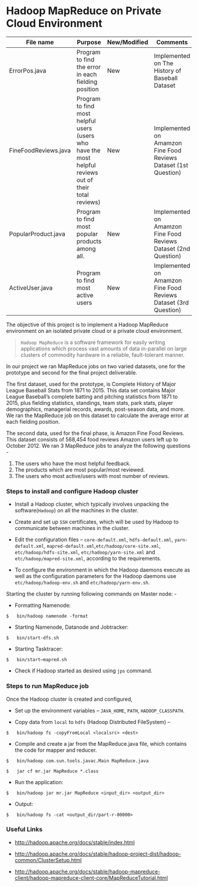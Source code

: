 # Hadoop MapReduce on Private Cloud Environment
 
 
   

File name | Purpose | New/Modified | Comments
------------- | ------------- | ---------- | --------
ErrorPos.java  | Program to find the error in each fielding position | New | Implemented on The History of Baseball Dataset 
FineFoodReviews.java  | Program to find most helpful users (users who have the most helpful reviews out of their total reviews) | New | Implemented on Amamzon Fine Food Reviews Dataset (1st Question)
PopularProduct.java  | Program to find most popular products among all. | New | Implemented on Amamzon Fine Food Reviews Dataset (2nd Question)
ActiveUser.java  | Program to find most active users | New | Implemented on Amamzon Fine Food Reviews Dataset (3rd Question)
The objective of this project is to implement a Hadoop MapReduce environment on an isolated private cloud or a private cloud environment. 

> `Hadoop MapReduce` is a software framework 
 for easily writing applications which process 
 vast amounts of data in-parallel on large clusters 
 of commodity hardware in a reliable, fault-tolerant manner. 


In our project we ran MapReduce jobs on two varied datasets, one for the prototype and second for the final project deliverable. 

The first dataset, used for the prototype, is Complete History of Major League Baseball Stats from 1871 to 2015. This data set contains Major League Baseball’s complete batting and pitching statistics from 1871 to 2015, plus fielding statistics, standings, team stats, park stats, player demographics, managerial records, awards, post-season data, and more. We ran the MapReduce job on this dataset to calculate the average error at each fielding position.

The second data, used for the final phase, is Amazon Fine Food Reviews. This dataset consists of 568,454 food reviews Amazon users left up to October 2012. We ran 3 MapReduce jobs to analyze the following questions -
1. The users who have the most helpful feedback.
2. The products which are most popular/most reviewed.
3. The users who most active/users with most number of reviews.

### Steps to install and configure Hadoop cluster 

*	Install a Hadoop cluster, which typically involves unpacking the software(`Hadoop`) on all the machines in the cluster.

*	Create and set up `SSH` certificates, which will be used by Hadoop to communicate between machines in the cluster.

*	 Edit the configuration files – `core-default.xml`, `hdfs-default.xml`, `yarn-default.xml`, `mapred-default.xml`,`etc/hadoop/core-site.xml`, `etc/hadoop/hdfs-site.xml`, `etc/hadoop/yarn-site.xml` and `etc/hadoop/mapred-site.xml`, according to the requirements.

*	To configure the environment in which the Hadoop daemons execute as well as the configuration parameters for the Hadoop daemons use `etc/hadoop/hadoop-env.sh` and `etc/hadoop/yarn-env.sh`. 

   Starting the cluster by running following commands on Master node: -

*	 Formatting Namenode:


```
$	bin/hadoop namenode -format
```

*	Starting Namenode, Datanode and Jobtracker:

```
$	bin/start-dfs.sh
```

*	Starting Tasktracer:

```
$	bin/start–mapred.sh
```

*	Check if Hadoop started as desired using `jps` command.


### Steps to run MapReduce job
Once the Hadoop cluster is created and configured,

*	Set up the environment variables – `JAVA_HOME`, `PATH`, `HADOOP_CLASSPATH`.

*	Copy data from `local` to `hdfs` (Hadoop Distributed FileSystem) –


```
$	bin/hadoop fs -copyFromLocal <localsrc> <dest>
```

*	Compile and create a jar from the MapReduce.java file, which contains the code for mapper and reducer. 

```
$   bin/hadoop com.sun.tools.javac.Main MapReduce.java
```

```
$	jar cf mr.jar MapReduce *.class
```

*	Run the application: 

```
$	bin/hadoop jar mr.jar MapReduce <input_dir> <output_dir>
```

*	Output:

```
$	bin/hadoop fs -cat <output_dir/part-r-00000>
```




### Useful Links

* http://hadoop.apache.org/docs/stable/index.html

* http://hadoop.apache.org/docs/stable/hadoop-project-dist/hadoop-common/ClusterSetup.html

* http://hadoop.apache.org/docs/stable/hadoop-mapreduce-client/hadoop-mapreduce-client-core/MapReduceTutorial.html